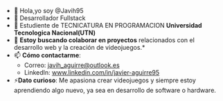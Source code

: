 - 👋 Hola,yo soy @Javih95
- 👀 Desarrollador Fullstack 
- 🌱 Estudiente de TECNICATURA EN PROGRAMACION **Universidad Tecnologica Nacional(UTN)**
- 💞️ **Estoy buscando colaborar en proyectos** relacionados con el desarrollo web y la creación de videojuegos.*
- 📫 **Cómo contactarme**:  
  - Correo: javih_aguirre@outlook.es  
  - LinkedIn: www.linkedin.com/in/javier-aguirre95
- ⚡**Dato curioso**: Me apasiona crear videojuegos y siempre estoy aprendiendo algo nuevo, ya sea en desarrollo de software o hardware.

<!---
Javih95/Javih95 is a ✨ special ✨ repository because its `README.md` (this file) appears on your GitHub profile.
You can click the Preview link to take a look at your changes.
--->
